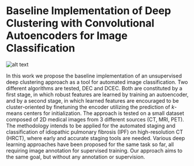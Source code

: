 # Baseline Implementation of Deep Clustering with Convolutional Autoencoders for Image Classification

![alt text](https://github.com/fquaren/Deep-Clustering-with-Convolutional-Autoencoders/blob/master/scans.svg?raw=true)

In this work we propose the baseline implementation of an unsupervised deep clustering approach as a tool for automated image classification. Two different algorithms are tested, DEC and DCEC. Both are constituted by a first stage, in which robust features are learned by training an autoencoder, and by a second stage, in which learned features are encouraged to be cluster-oriented by finetuning the encoder utilizing the prediction of $k$-means centers for initialization. The approach is tested on a small dataset composed of 2D medical images from 3 different sources (CT, MRI, PET). The methodology intends to be applied for the automated staging and classification of idiopathic pulmonary fibrosis (IPF) on high-resolution CT (HRCT), where early and accurate staging tools are needed. Various deep learning approaches have been proposed for the same task so far, all requiring image annotation for supervised training. Our approach aims to the same goal, but without any annotation or supervision.
